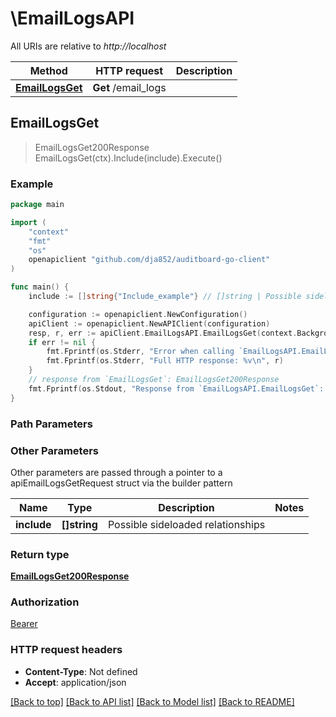 # \EmailLogsAPI

All URIs are relative to *http://localhost*

Method | HTTP request | Description
------------- | ------------- | -------------
[**EmailLogsGet**](EmailLogsAPI.md#EmailLogsGet) | **Get** /email_logs | 



## EmailLogsGet

> EmailLogsGet200Response EmailLogsGet(ctx).Include(include).Execute()



### Example

```go
package main

import (
	"context"
	"fmt"
	"os"
	openapiclient "github.com/dja852/auditboard-go-client"
)

func main() {
	include := []string{"Include_example"} // []string | Possible sideloaded relationships (optional)

	configuration := openapiclient.NewConfiguration()
	apiClient := openapiclient.NewAPIClient(configuration)
	resp, r, err := apiClient.EmailLogsAPI.EmailLogsGet(context.Background()).Include(include).Execute()
	if err != nil {
		fmt.Fprintf(os.Stderr, "Error when calling `EmailLogsAPI.EmailLogsGet``: %v\n", err)
		fmt.Fprintf(os.Stderr, "Full HTTP response: %v\n", r)
	}
	// response from `EmailLogsGet`: EmailLogsGet200Response
	fmt.Fprintf(os.Stdout, "Response from `EmailLogsAPI.EmailLogsGet`: %v\n", resp)
}
```

### Path Parameters



### Other Parameters

Other parameters are passed through a pointer to a apiEmailLogsGetRequest struct via the builder pattern


Name | Type | Description  | Notes
------------- | ------------- | ------------- | -------------
 **include** | **[]string** | Possible sideloaded relationships | 

### Return type

[**EmailLogsGet200Response**](EmailLogsGet200Response.md)

### Authorization

[Bearer](../README.md#Bearer)

### HTTP request headers

- **Content-Type**: Not defined
- **Accept**: application/json

[[Back to top]](#) [[Back to API list]](../README.md#documentation-for-api-endpoints)
[[Back to Model list]](../README.md#documentation-for-models)
[[Back to README]](../README.md)

